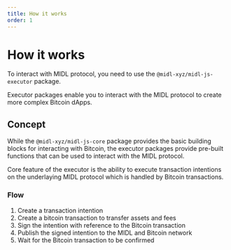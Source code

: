 ```yaml
---
title: How it works
order: 1
---
```


# How it works

To interact with MIDL protocol, you need to use the `@midl-xyz/midl-js-executor` package.

Executor packages enable you to interact with the MIDL protocol to create more complex Bitcoin dApps.

## Concept

While the `@midl-xyz/midl-js-core` package provides the basic building blocks for interacting with Bitcoin, the executor packages provide pre-built functions that can be used to interact with the MIDL protocol.

Core feature of the executor is the ability to execute transaction intentions on the underlaying MIDL protocol which is handled by Bitcoin transactions.

### Flow

1. Create a transaction intention
2. Create a bitcoin transaction to transfer assets and fees
3. Sign the intention with reference to the Bitcoin transaction
4. Publish the signed intention to the MIDL and Bitcoin network
5. Wait for the Bitcoin transaction to be confirmed
